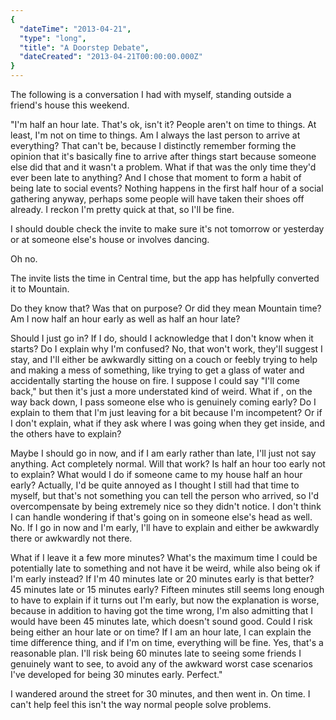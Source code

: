 ```yaml
---
{
  "dateTime": "2013-04-21",
  "type": "long",
  "title": "A Doorstep Debate",
  "dateCreated": "2013-04-21T00:00:00.000Z"
}
---
```

The following is a conversation I had with myself, standing outside a friend's house this weekend.

"I'm half an hour late. That's ok, isn't it? People aren't on time to things. At least, I'm not on time to things. Am I always the last person to arrive at everything? That can't be, because I distinctly remember forming the opinion that it's basically fine to arrive after things start because someone else did that and it wasn't a problem. What if that was the only time they'd ever been late to anything? And I chose that moment to form a habit of being late to social events? Nothing happens in the first half hour of a social gathering anyway, perhaps some people will have taken their shoes off already. I reckon I'm pretty quick at that, so I'll be fine.

I should double check the invite to make sure it's not tomorrow or yesterday or at someone else's house or involves dancing.

Oh no.

The invite lists the time in Central time, but the app has helpfully converted it to Mountain.

Do they know that? Was that on purpose? Or did they mean Mountain time? Am I now half an hour early as well as half an hour late?

Should I just go in? If I do, should I acknowledge that I don't know when it starts? Do I explain why I'm confused? No, that won't work, they'll suggest I stay, and I'll either be awkwardly sitting on a couch or feebly trying to help and making a mess of something, like trying to get a glass of water and accidentally starting the house on fire. I suppose I could say "I'll come back," but then it's just a more understated kind of weird. What if , on the way back down, I pass someone else who is genuinely coming early? Do I explain to them that I'm just leaving for a bit because I'm incompetent? Or if I don't explain, what if they ask where I was going when they get inside, and the others have to explain?

Maybe I should go in now, and if I am early rather than late, I'll just not say anything. Act completely normal. Will that work? Is half an hour too early not to explain? What would I do if someone came to my house half an hour early? Actually, I'd be quite annoyed as I thought I still had that time to myself, but that's not something you can tell the person who arrived, so I'd overcompensate by being extremely nice so they didn't notice. I don't think I can handle wondering if that's going on in someone else's head as well. No. If I go in now and I'm early, I'll have to explain and either be awkwardly there or awkwardly not there.

What if I leave it a few more minutes? What's the maximum time I could be potentially late to something and not have it be weird, while also being ok if I'm early instead? If I'm 40 minutes late or 20 minutes early is that better? 45 minutes late or 15 minutes early? Fifteen minutes still seems long enough to have to explain if it turns out I'm early, but now the explanation is worse, because in addition to having got the time wrong, I'm also admitting that I would have been 45 minutes late, which doesn't sound good. Could I risk being either an hour late or on time? If I am an hour late, I can explain the time difference thing, and if I'm on time, everything will be fine. Yes, that's a reasonable plan. I'll risk being 60 minutes late to seeing some friends I genuinely want to see, to avoid any of the awkward worst case scenarios I've developed for being 30 minutes early. Perfect."

I wandered around the street for 30 minutes, and then went in. On time. I can't help feel this isn't the way normal people solve problems.